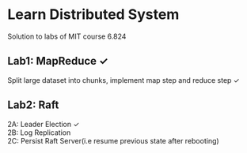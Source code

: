 # Learn Distributed System 

Solution to labs of MIT course 6.824

## Lab1: MapReduce ✓
Split large dataset into chunks, implement map step and reduce step ✓

## Lab2: Raft
2A: Leader Election ✓  
2B: Log Replication  
2C: Persist Raft Server(i.e resume previous state after rebooting)

